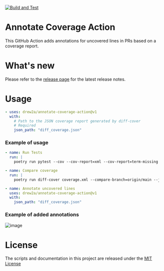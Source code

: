 [![Build and Test](https://github.com/drew2a/annotate-coverage-action/actions/workflows/ci.yml/badge.svg)](https://github.com/drew2a/annotate-coverage-action/actions/workflows/ci.yml)


# Annotate Coverage Action

This GitHub Action adds annotations for uncovered lines in PRs based on a coverage report.

# What's new

Please refer to the [release page](https://github.com/drew2a/annotate-coverage-action/releases/latest) for the latest release notes.

# Usage

<!-- start usage -->
```yaml
- uses: drew2a/annotate-coverage-action@v1
  with:
    # Path to the JSON coverage report generated by diff-cover
    # Required
    json_path: "diff_coverage.json"
```
<!-- end usage -->

### Example of usage

```yaml
- name: Run Tests
  run: |
    poetry run pytest --cov --cov-report=xml --cov-report=term-missing

- name: Compare coverage
  run: |
    poetry run diff-cover coverage.xml --compare-branch=origin/main --json-report=diff_coverage.json

- name: Annotate uncovered lines
  uses: drew2a/annotate-coverage-action@v1
  with:
    json_path: "diff_coverage.json"
```

### Example of added annotations

![image](https://github.com/user-attachments/assets/7de7ac76-f55d-46e5-ab11-b01538a2c673)

# License

The scripts and documentation in this project are released under the [MIT License](LICENSE)
